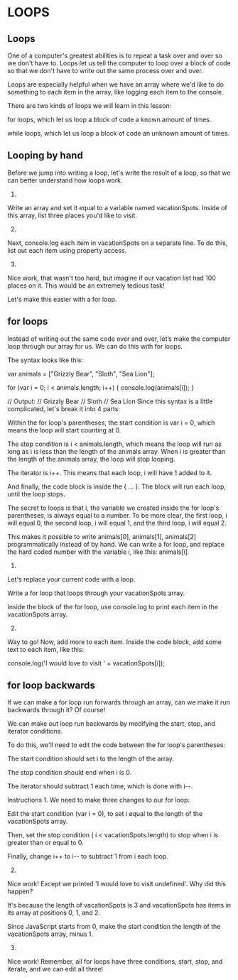 # LOOPS
## Loops
One of a computer's greatest abilities is to repeat a task over and over so we don't have to. Loops let us tell the computer to loop over a block of code so that we don't have to write out the same process over and over.

Loops are especially helpful when we have an array where we'd like to do something to each item in the array, like logging each item to the console.

There are two kinds of loops we will learn in this lesson:

for loops, which let us loop a block of code a known amount of times.

while loops, which let us loop a block of code an unknown amount of times.

## Looping by hand
Before we jump into writing a loop, let's write the result of a loop, so that we can better understand how loops work.

1.
Write an array and set it equal to a variable named vacationSpots. Inside of this array, list three places you'd like to visit.

2.
Next, console.log each item in vacationSpots on a separate line. To do this, list out each item using property access.


3.
Nice work, that wasn't too hard, but imagine if our vacation list had 100 places on it. This would be an extremely tedious task!

Let's make this easier with a for loop.

## for loops
Instead of writing out the same code over and over, let’s make the computer loop through our array for us. We can do this with for loops.

The syntax looks like this:

var animals = ["Grizzly Bear", "Sloth", "Sea Lion"];

for (var i = 0; i < animals.length; i++) {
  console.log(animals[i]);
}

// Output:
// Grizzly Bear
// Sloth
// Sea Lion
Since this syntax is a little complicated, let's break it into 4 parts:

Within the for loop's parentheses, the start condition is var i = 0, which means the loop will start counting at 0.

The stop condition is i < animals.length, which means the loop will run as long as i is less than the length of the animals array. When i is greater than the length of the animals array, the loop will stop looping.

The iterator is i++. This means that each loop, i will have 1 added to it.

And finally, the code block is inside the { ... }. The block will run each loop, until the loop stops.

The secret to loops is that i, the variable we created inside the for loop's parentheses, is always equal to a number. To be more clear, the first loop, i will equal 0, the second loop, i will equal 1, and the third loop, i will equal 2.

This makes it possible to write animals[0], animals[1], animals[2] programmatically instead of by hand. We can write a for loop, and replace the hard coded number with the variable i, like this: animals[i].

1.
Let's replace your current code with a loop.

Write a for loop that loops through your vacationSpots array.

Inside the block of the for loop, use console.log to print each item in the vacationSpots array.


2.
Way to go! Now, add more to each item. Inside the code block, add some text to each item, like this:

console.log('I would love to visit ' + vacationSpots[i]);

## for loop backwards
If we can make a for loop run forwards through an array, can we make it run backwards through it? Of course!

We can make out loop run backwards by modifying the start, stop, and iterator conditions.

To do this, we'll need to edit the code between the for loop's parentheses:

The start condition should set i to the length of the array.

The stop condition should end when i is 0.

The iterator should subtract 1 each time, which is done with i--.

Instructions
1.
We need to make three changes to our for loop:

Edit the start condition (var i = 0), to set i equal to the length of the vacationSpots array.

Then, set the stop condition ( i < vacationSpots.length) to stop when i is greater than or equal to 0.

Finally, change i++ to i-- to subtract 1 from i each loop.

2.
Nice work! Except we printed 'I would love to visit undefined'. Why did this happen?

It's because the length of vacationSpots is 3 and vacationSpots has items in its array at positions 0, 1, and 2.

Since JavaScript starts from 0, make the start condition the length of the vacationSpots array, minus 1.


3.
Nice work! Remember, all for loops have three conditions, start, stop, and iterate, and we can edit all three!